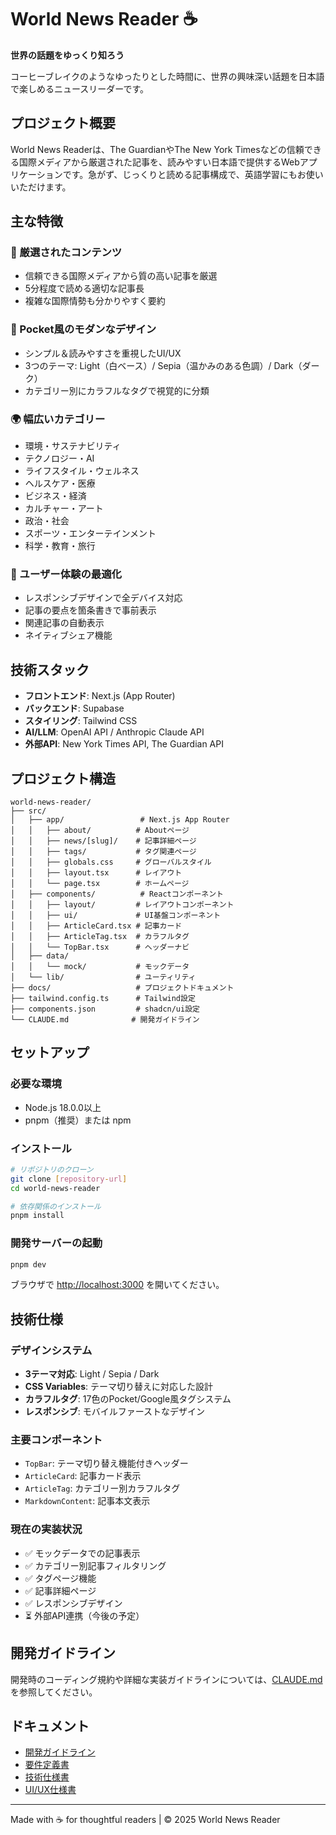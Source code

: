 # World News Reader ☕️

**世界の話題をゆっくり知ろう**

コーヒーブレイクのようなゆったりとした時間に、世界の興味深い話題を日本語で楽しめるニュースリーダーです。

## プロジェクト概要

World News Readerは、The GuardianやThe New York Timesなどの信頼できる国際メディアから厳選された記事を、読みやすい日本語で提供するWebアプリケーションです。急がず、じっくりと読める記事構成で、英語学習にもお使いいただけます。

## 主な特徴

### 📰 厳選されたコンテンツ
- 信頼できる国際メディアから質の高い記事を厳選
- 5分程度で読める適切な記事長
- 複雑な国際情勢も分かりやすく要約

### 🎨 Pocket風のモダンなデザイン
- シンプル＆読みやすさを重視したUI/UX
- 3つのテーマ: Light（白ベース）/ Sepia（温かみのある色調）/ Dark（ダーク）
- カテゴリー別にカラフルなタグで視覚的に分類

### 🌍 幅広いカテゴリー
- 環境・サステナビリティ
- テクノロジー・AI
- ライフスタイル・ウェルネス
- ヘルスケア・医療
- ビジネス・経済
- カルチャー・アート
- 政治・社会
- スポーツ・エンターテインメント
- 科学・教育・旅行

### 🎯 ユーザー体験の最適化
- レスポンシブデザインで全デバイス対応
- 記事の要点を箇条書きで事前表示
- 関連記事の自動表示
- ネイティブシェア機能

## 技術スタック
- **フロントエンド**: Next.js (App Router)
- **バックエンド**: Supabase
- **スタイリング**: Tailwind CSS
- **AI/LLM**: OpenAI API / Anthropic Claude API
- **外部API**: New York Times API, The Guardian API

## プロジェクト構造
```
world-news-reader/
├── src/
│   ├── app/                 # Next.js App Router
│   │   ├── about/          # Aboutページ
│   │   ├── news/[slug]/    # 記事詳細ページ
│   │   ├── tags/           # タグ関連ページ
│   │   ├── globals.css     # グローバルスタイル
│   │   ├── layout.tsx      # レイアウト
│   │   └── page.tsx        # ホームページ
│   ├── components/          # Reactコンポーネント
│   │   ├── layout/         # レイアウトコンポーネント
│   │   ├── ui/             # UI基盤コンポーネント
│   │   ├── ArticleCard.tsx # 記事カード
│   │   ├── ArticleTag.tsx  # カラフルタグ
│   │   └── TopBar.tsx      # ヘッダーナビ
│   ├── data/
│   │   └── mock/           # モックデータ
│   └── lib/                # ユーティリティ
├── docs/                   # プロジェクトドキュメント
├── tailwind.config.ts      # Tailwind設定
├── components.json         # shadcn/ui設定
└── CLAUDE.md              # 開発ガイドライン
```

## セットアップ

### 必要な環境
- Node.js 18.0.0以上
- pnpm（推奨）または npm

### インストール
```bash
# リポジトリのクローン
git clone [repository-url]
cd world-news-reader

# 依存関係のインストール
pnpm install
```

### 開発サーバーの起動
```bash
pnpm dev
```

ブラウザで [http://localhost:3000](http://localhost:3000) を開いてください。

## 技術仕様

### デザインシステム
- **3テーマ対応**: Light / Sepia / Dark
- **CSS Variables**: テーマ切り替えに対応した設計
- **カラフルタグ**: 17色のPocket/Google風タグシステム
- **レスポンシブ**: モバイルファーストなデザイン

### 主要コンポーネント
- `TopBar`: テーマ切り替え機能付きヘッダー
- `ArticleCard`: 記事カード表示
- `ArticleTag`: カテゴリー別カラフルタグ
- `MarkdownContent`: 記事本文表示

### 現在の実装状況
- ✅ モックデータでの記事表示
- ✅ カテゴリー別記事フィルタリング
- ✅ タグページ機能
- ✅ 記事詳細ページ
- ✅ レスポンシブデザイン
- ⏳ 外部API連携（今後の予定）

## 開発ガイドライン
開発時のコーディング規約や詳細な実装ガイドラインについては、[CLAUDE.md](./CLAUDE.md)を参照してください。

## ドキュメント
- [開発ガイドライン](./CLAUDE.md)
- [要件定義書](./docs/requirement-spec.md)
- [技術仕様書](./docs/tech-spec.md)
- [UI/UX仕様書](./docs/ui-spec.md)

---

Made with ☕ for thoughtful readers | © 2025 World News Reader